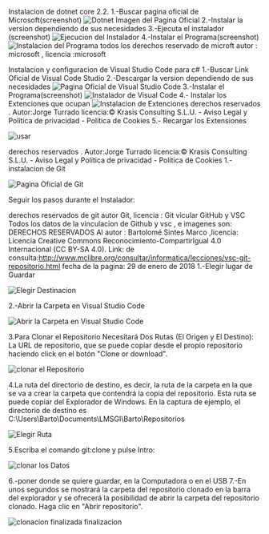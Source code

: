 Instalacion de dotnet core 2.2.
1.-Buscar pagina oficial de Microsoft(screenshot)
![Dotnet Imagen del Pagina Oficial](https://user-images.githubusercontent.com/47792507/65203626-60e6a080-da40-11e9-8774-babf1c3f83cc.png)
2.-Instalar  la version  dependiendo de sus necesidades
3.-Ejecuta el instalador (screenshot)
![Ejecucion del Instalador](https://user-images.githubusercontent.com/47792507/65207319-1bc56d00-da46-11e9-9197-8df9e21b6094.png)
4.-Instalar el Programa(screenshot)
![Instalacion del Programa](https://user-images.githubusercontent.com/47792507/65207446-7a8ae680-da46-11e9-9309-c3a2a08e647d.png)
todos los derechos reservado de microft
autor : microsoft , licencia :microsoft

Instalacion y configuracion de Visual Studio Code para c#
1.-Buscar Link Oficial de Visual Code Studio
2.-Descargar la version dependiendo de sus necesidades 
![Pagina Oficial de Visual Studio Code](https://user-images.githubusercontent.com/47792507/65207793-cf7b2c80-da47-11e9-9e51-cfaf9b39b54c.png)
3.-Instalar el Programa(screenshot)
![Instalador de Visual Code](https://user-images.githubusercontent.com/47792507/65208072-bb83fa80-da48-11e9-80a4-79e22e698cb0.png)
4.- Instalar los Extenciones que ocupan
![Instalacion de Extenciones](https://user-images.githubusercontent.com/47792507/65208415-e0c53880-da49-11e9-86eb-1e6fb1fdd447.png)
derechos reservados . Autor:Jorge Turrado licencia:© Krasis Consulting S.L.U. - Aviso Legal y Política de privacidad - Política de Cookies
5.- Recargar los Extensiones


![usar](https://user-images.githubusercontent.com/47792507/65208837-10c10b80-da4b-11e9-8e55-4bffc8df202d.png)


derechos reservados . Autor:Jorge Turrado licencia:© Krasis Consulting S.L.U. - Aviso Legal y Política de privacidad - Política de Cookies
1.-instalacion de Git


![Pagina Oficial de Git](https://user-images.githubusercontent.com/47792507/65209035-aceb1280-da4b-11e9-8722-ba50549be4b4.png)


Seguir los pasos durante el Instalador:

derechos reservados  de git
autor Git, licencia : Git
vicular GitHub y VSC
Todos los datos de la vinculacion de Github y vsc , e imagenes son: 
DERECHOS RESERVADOS Al autor : Bartolomé Sintes Marco ,licencia:  Licencia Creative Commons Reconocimiento-CompartirIgual 4.0 Internacional (CC BY-SA 4.0). Link: de consulta:http://www.mclibre.org/consultar/informatica/lecciones/vsc-git-repositorio.html
fecha de la pagina: 29 de enero de 2018
1.-Elegir lugar de Guardar


![Elegir Destinacion](https://user-images.githubusercontent.com/47792507/65209458-13bcfb80-da4d-11e9-8559-7aaece877a98.png)


2.-Abrir la Carpeta en Visual Studio Code

![Abrir la Carpeta en Visual Studio Code](https://user-images.githubusercontent.com/47792507/65209564-6ac2d080-da4d-11e9-8953-7e0b68dfa8e1.png)

3.Para Clonar el Repositorio Necesitará Dos Rutas (El Origen y El Destino):
La URL de repositorio, que se puede copiar desde el propio repositorio haciendo click en el botón "Clone or download".

![clonar el Repositorio](https://user-images.githubusercontent.com/47792507/65209813-02c0ba00-da4e-11e9-879f-e35797b889b3.png)

4.La ruta del directorio de destino, es decir, la ruta de la carpeta en la que se va a crear la carpeta que contendrá la copia del repositorio. Esta ruta se puede copiar del Explorador de Windows.
En la captura de ejemplo, el directorio de destino es C:\Users\Barto\Documents\LMSGI\Barto\Repositorios

![Elegir Ruta](https://user-images.githubusercontent.com/47792507/65209947-61863380-da4e-11e9-82a1-d8adac755585.png)


5.Escriba el comando git:clone y pulse Intro:

![clonar los Datos](https://user-images.githubusercontent.com/47792507/65210058-bf1a8000-da4e-11e9-9d28-1174b9eb03f9.png)

6.-poner donde se quiere guardar, en la Computadora o en el USB
7.-En unos segundos se mostrará la carpeta del repositorio clonado en la barra del explorador y se ofrecerá la posibilidad de abrir la carpeta del repositorio clonado. Haga clic en "Abrir repositorio".

![clonacion finalizada](https://user-images.githubusercontent.com/47792507/65210160-23d5da80-da4f-11e9-8fb7-3aabddecdc4c.png)
finalizacion 





